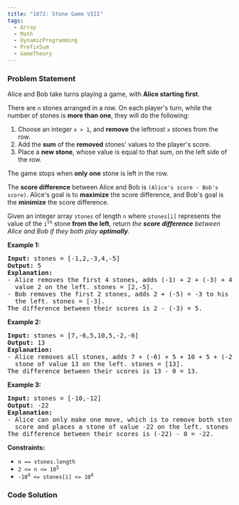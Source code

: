 ```yaml
---
title: "1872: Stone Game VIII"
tags:
  - Array
  - Math
  - DynamicProgramming
  - PrefixSum
  - GameTheory
---
```

### Problem Statement

<p>Alice and Bob take turns playing a game, with <strong>Alice starting first</strong>.</p>

<p>There are <code>n</code> stones arranged in a row. On each player&#39;s turn, while the number of stones is <strong>more than one</strong>, they will do the following:</p>

<ol>
	<li>Choose an integer <code>x &gt; 1</code>, and <strong>remove</strong> the leftmost <code>x</code> stones from the row.</li>
	<li>Add the <strong>sum</strong> of the <strong>removed</strong> stones&#39; values to the player&#39;s score.</li>
	<li>Place a <strong>new stone</strong>, whose value is equal to that sum, on the left side of the row.</li>
</ol>

<p>The game stops when <strong>only</strong> <strong>one</strong> stone is left in the row.</p>

<p>The <strong>score difference</strong> between Alice and Bob is <code>(Alice&#39;s score - Bob&#39;s score)</code>. Alice&#39;s goal is to <strong>maximize</strong> the score difference, and Bob&#39;s goal is the <strong>minimize</strong> the score difference.</p>

<p>Given an integer array <code>stones</code> of length <code>n</code> where <code>stones[i]</code> represents the value of the <code>i<sup>th</sup></code> stone <strong>from the left</strong>, return <em>the <strong>score difference</strong> between Alice and Bob if they both play <strong>optimally</strong>.</em></p>


<p><strong class="example">Example 1:</strong></p>

<pre>
<strong>Input:</strong> stones = [-1,2,-3,4,-5]
<strong>Output:</strong> 5
<strong>Explanation:</strong>
- Alice removes the first 4 stones, adds (-1) + 2 + (-3) + 4 = 2 to her score, and places a stone of
  value 2 on the left. stones = [2,-5].
- Bob removes the first 2 stones, adds 2 + (-5) = -3 to his score, and places a stone of value -3 on
  the left. stones = [-3].
The difference between their scores is 2 - (-3) = 5.
</pre>

<p><strong class="example">Example 2:</strong></p>

<pre>
<strong>Input:</strong> stones = [7,-6,5,10,5,-2,-6]
<strong>Output:</strong> 13
<strong>Explanation:</strong>
- Alice removes all stones, adds 7 + (-6) + 5 + 10 + 5 + (-2) + (-6) = 13 to her score, and places a
  stone of value 13 on the left. stones = [13].
The difference between their scores is 13 - 0 = 13.
</pre>

<p><strong class="example">Example 3:</strong></p>

<pre>
<strong>Input:</strong> stones = [-10,-12]
<strong>Output:</strong> -22
<strong>Explanation:</strong>
- Alice can only make one move, which is to remove both stones. She adds (-10) + (-12) = -22 to her
  score and places a stone of value -22 on the left. stones = [-22].
The difference between their scores is (-22) - 0 = -22.
</pre>


<p><strong>Constraints:</strong></p>

<ul>
	<li><code>n == stones.length</code></li>
	<li><code>2 &lt;= n &lt;= 10<sup>5</sup></code></li>
	<li><code>-10<sup>4</sup> &lt;= stones[i] &lt;= 10<sup>4</sup></code></li>
</ul>

### Code Solution

```python

```
